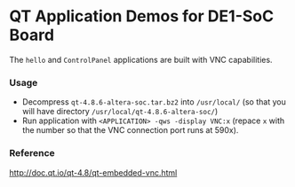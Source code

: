 # QT Application Demos for DE1-SoC Board

The `hello` and `ControlPanel` applications are built with VNC capabilities.

### Usage
- Decompress `qt-4.8.6-altera-soc.tar.bz2` into `/usr/local/` (so that you will have directory `/usr/local/qt-4.8.6-altera-soc/`)
- Run application with `<APPLICATION> -qws -display VNC:x` (repace `x` with the number so that the VNC connection port runs at 590x).

### Reference
http://doc.qt.io/qt-4.8/qt-embedded-vnc.html
